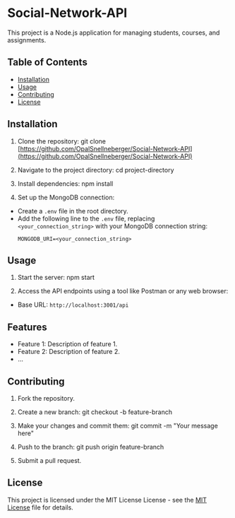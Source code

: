 # Social-Network-API

This project is a Node.js application for managing students, courses, and assignments.

## Table of Contents

- [Installation](#installation)
- [Usage](#usage)
- [Contributing](#contributing)
- [License](#license)

## Installation

1. Clone the repository:
   git clone [https://github.com/OpalSnellneberger/Social-Network-API](https://github.com/OpalSnellneberger/Social-Network-API)

2. Navigate to the project directory:
   cd project-directory

3. Install dependencies:
   npm install

4. Set up the MongoDB connection:
- Create a `.env` file in the root directory.
- Add the following line to the `.env` file, replacing `<your_connection_string>` with your MongoDB connection string:
  ```
  MONGODB_URI=<your_connection_string>
  ```

## Usage
1. Start the server:
   npm start

2. Access the API endpoints using a tool like Postman or any web browser:
- Base URL: `http://localhost:3001/api`

## Features
- Feature 1: Description of feature 1.
- Feature 2: Description of feature 2.
- ...

## Contributing
1. Fork the repository.
2. Create a new branch:
   git checkout -b feature-branch

3. Make your changes and commit them:
   git commit -m "Your message here"

4. Push to the branch:
   git push origin feature-branch

5. Submit a pull request.

## License
This project is licensed under the MIT License License - see the [MIT License](https://opensource.org/licenses/MIT) file for details.
